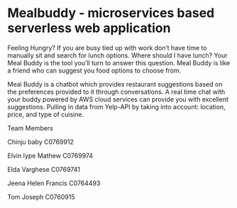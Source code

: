 # Mealbuddy - microservices based serverless web application

Feeling Hungry? If you are busy tied up with work don’t have time to manually sit and search for lunch options.
Where should I have lunch? Your Meal Buddy is the tool you’ll turn to answer this question. Meal Buddy is like a friend who can suggest you food options to choose from.

Meal Buddy is a chatbot which provides restaurant suggestions based on the preferences provided to it through conversations. A real time chat with your buddy powered by AWS cloud services can provide you with excellent suggestions. Pulling in data from Yelp-API by taking into account: location, price, and type of cuisine.

Team Members

Chinju baby C0769912

Elvin Iype Mathew C0769974

Elda Varghese C0769741

Jeena Helen Francis C0764493

Tom Joseph C0760915
